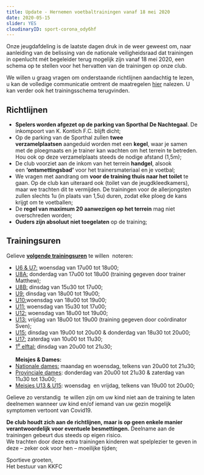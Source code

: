 ```yaml
---
title: Update - Hernemen voetbaltrainingen vanaf 18 mei 2020
date: 2020-05-15
slider: YES
cloudinaryID: sport-corona_ody6hf
---
```

<p>Onze jeugdafdeling is de laatste dagen druk in de weer geweest om, naar aanleiding van de belissing van de nationale veiligheidsraad dat trainingen in openlucht mét begeleider terug mogelijk zijn vanaf 18 mei 2020, een schema op te stellen voor het hervatten van de trainingen op onze club.</p>

<p>We willen u graag vragen om onderstaande richtlijnen aandachtig te lezen, u kan de volledige communicatie omtrent de maatregelen <a href="https://res.cloudinary.com/kkontichfc/image/upload/v1589557708/nieuws/herneming_trainingen_te_volgen_maatregelen_mkmtt1.pdf">hier</a> nalezen. U kan verder ook het trainingsschema terugvinden.</p>

<h2>Richtlijnen</h2>
<ul>
  <li><strong>Spelers worden afgezet op de parking van Sporthal De Nachtegaal</strong>. De inkompoort van K. Kontich F.C. blijft dicht;</li>
  <li>Op de parking van de Sporthal zullen&nbsp;<strong>twee verzamelplaatsen</strong>&nbsp;aangeduid worden met een&nbsp;<strong>kegel</strong>, waar je samen met de ploegmaats en je trainer kan wachten om het terrein te betreden. Hou ook op deze verzamelplaats steeds de nodige afstand (1,5m);</li>
  <li>De club voorziet aan de inkom van het terrein&nbsp;<strong>handgel</strong>, alsook een&nbsp;<strong>&lsquo;ontsmettingsbad&rsquo;</strong>&nbsp;voor het trainersmateriaal en je voetbal;</li>
  <li>We vragen met aandrang om&nbsp;<strong>voor de training thuis naar het toilet</strong>&nbsp;te gaan. Op de club kan uiteraard ook (toilet van de jeugdkleedkamers), maar we trachten dit te vermijden. De trainingen voor de allerjongsten zullen slechts 1u (in plaats van 1,5u) duren, zodat elke ploeg de kans krijgt om te voetballen;</li>
  <li>De&nbsp;<strong>regel van maximum 20 aanwezigen op het terrein</strong>&nbsp;mag niet overschreden worden;</li>
  <li><strong>Ouders zijn absoluut niet toegelaten</strong>&nbsp;op de training;</li>
</ul>
<h2>Trainingsuren</h2>
<p>Gelieve&nbsp;<strong><u>volgende trainingsuren</u></strong>&nbsp;te willen&nbsp; noteren:</p>
<ul>
  <li><span style="text-decoration: underline;">U6 &amp; U7:</span> woensdag van 17u00 tot 18u00;</li>
  <li><span style="text-decoration: underline;">U8A:</span> donderdag van 17u00 tot 18u00 (training gegeven door trainer Matthew);</li>
  <li><span style="text-decoration: underline;">U8B:</span> dinsdag van 15u30 tot 17u00;</li>
  <li><span style="text-decoration: underline;">U9:</span> dinsdag van 18u00 tot 19u00;</li>
  <li><span style="text-decoration: underline;">U10:</span>woensdag van 18u00 tot 19u00;</li>
  <li><span style="text-decoration: underline;">U11:</span>&nbsp;woensdag van 15u30 tot 17u00;</li>
  <li><span style="text-decoration: underline;">U12:</span> woensdag van 18u00 tot 19u00;</li>
  <li><span style="text-decoration: underline;">U13:</span>&nbsp;vrijdag van 18u00 tot 19u00 (training gegeven door co&ouml;rdinator Sven);</li>
  <li><span style="text-decoration: underline;">U15:</span> dinsdag van 19u00 tot 20u00 &amp; donderdag van 18u30 tot 20u00;</li>
  <li><span style="text-decoration: underline;">U17:</span> zaterdag van 10u00 tot 11u30;</li>
  <li><span style="text-decoration: underline;">1<sup>e</sup>&nbsp;elftal:</span> dinsdag van 20u00 tot 21u30;<br /><br /><strong>Meisjes &amp; Dames:</strong></li>
  <li><span style="text-decoration: underline;">Nationale dames:</span> maandag en woensdag, telkens van 20u00 tot 21u30;</li>
  <li><span style="text-decoration: underline;">Provinciale dames</span>: donderdag van 20u00 tot 21u30 &amp; zaterdag van 11u30 tot 13u00;</li>
  <li><span style="text-decoration: underline;">Meisjes U13 &amp; U15</span>: woensdag &nbsp;en vrijdag, telkens van 19u00 tot 20u00;</li>
</ul>
<p>Gelieve zo verstandig&nbsp; te willen zijn om uw kind niet aan de training te laten deelnemen wanneer uw kind en/of iemand van uw gezin mogelijk symptomen vertoont van Covid19.</p>
<p><strong>De club houdt zich aan de richtlijnen, maar is op geen enkele manier verantwoordelijk voor eventuele besmettingen.</strong>&nbsp;Deelname aan de trainingen gebeurt dus steeds op eigen risico.<br />We trachten door deze extra trainingen kinderen wat spelplezier te geven in deze &ndash; zeker ook voor hen &ndash; moeilijke tijden;</p>

<p>Sportieve groeten,<br>Het bestuur van KKFC</p>

